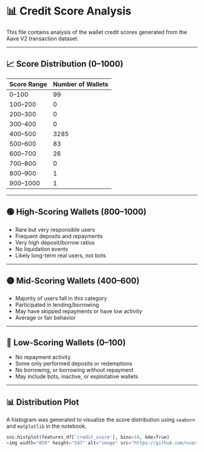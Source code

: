 # 📊 Credit Score Analysis

This file contains analysis of the wallet credit scores generated from the Aave V2 transaction dataset.

---

## 📈 Score Distribution (0–1000)

| Score Range | Number of Wallets |
|-------------|-------------------|
| 0–100       | 99                |
| 100–200     | 0                 |
| 200–300     | 0                 |
| 300–400     | 0                 |
| 400–500     | 3285              |
| 500–600     | 83                |
| 600–700     | 26                |
| 700–800     | 0                 |
| 800–900     | 1                 |
| 900–1000    | 1                 |

---

## 🟢 High-Scoring Wallets (800–1000)

- Rare but very responsible users
- Frequent deposits and repayments
- Very high deposit/borrow ratios
- No liquidation events
- Likely long-term real users, not bots

---

## 🟡 Mid-Scoring Wallets (400–600)

- Majority of users fall in this category
- Participated in lending/borrowing
- May have skipped repayments or have low activity
- Average or fair behavior

---

## 🔴 Low-Scoring Wallets (0–100)

- No repayment activity
- Some only performed deposits or redemptions
- No borrowing, or borrowing without repayment
- May include bots, inactive, or exploitative wallets

---

## 📊 Distribution Plot

A histogram was generated to visualize the score distribution using `seaborn` and `matplotlib` in the notebook.

```python
sns.histplot(features_df['credit_score'], bins=10, kde=True)
<img width="859" height="547" alt="image" src="https://github.com/user-attachments/assets/c822fc82-665c-4890-a8f2-8b2b76b62916" />
